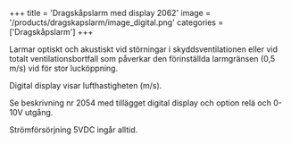 +++
title = 'Dragskåpslarm med display 2062'
image = '/products/dragskapslarm/image_digital.png'
categories = ['Dragskåpslarm']
+++

Larmar optiskt och akustiskt vid störningar i skyddsventilationen eller vid totalt
ventilationsbortfall som påverkar den förinställda larmgränsen (0,5 m/s) vid för stor lucköppning.

<!--more-->

Digital display visar lufthastigheten (m/s).

Se beskrivning nr 2054 med tillägget digital display och option relä och 0-10V utgång.

Strömförsörjning 5VDC ingår alltid.
